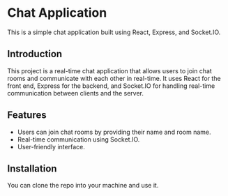 # Chat Application

This is a simple chat application built using React, Express, and Socket.IO.

## Introduction

This project is a real-time chat application that allows users to join chat rooms and communicate with each other in real-time. It uses React for the front end, Express for the backend, and Socket.IO for handling real-time communication between clients and the server.

## Features

- Users can join chat rooms by providing their name and room name.
- Real-time communication using Socket.IO.
- User-friendly interface.

## Installation

 You can clone the repo into your machine and use it.

